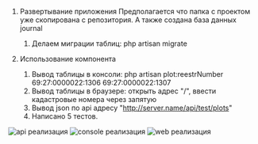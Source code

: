 1. Развертывание приложения
    Предполагается что папка с проектом уже скопирована с репозитория. А также создана база данных journal
    1) Делаем миграции таблиц: php artisan migrate

2. Использование компонента
    1) Вывод таблицы в консоли: php artisan plot:reestrNumber 69:27:0000022:1306 69:27:0000022:1307
    2) Вывод таблицы в браузере: открыть адрес "/", ввести кадастровые номера через запятую
    3) Вывод json по api адресу "http://server.name/api/test/plots"
    4) Написано 5 тестов.

![api реализация](https://github.com/ivasha89/rosreestr/tree/master/storage/app/public/api.jpg)
![console реализация](https://github.com/ivasha89/rosreestr/tree/master/storage/app/public/console.jpg)
![web реализация](https://github.com/ivasha89/rosreestr/tree/master/storage/app/public/web.jpg)
